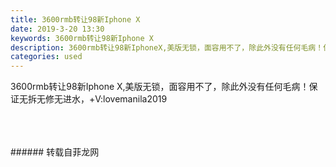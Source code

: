 ```yaml
---
title: 3600rmb转让98新Iphone X
date: 2019-3-20 13:30
keywords: 3600rmb转让98新Iphone X
description: 3600rmb转让98新IphoneX,美版无锁，面容用不了，除此外没有任何毛病！保证无拆无修无进水，+V:lovemanila2019
categories: used
---
```

<td class="t_f" id="postmessage_3265024">

3600rmb转让98新Iphone X,美版无锁，面容用不了，除此外没有任何毛病！保证无拆无修无进水，+V:lovemanila2019<br/>
<br/>
<img alt="" border="0" class="zoom" data-cf-modified-64a56f7f7248c9638b3d9cc0-="" file="http://www.flw.ph/data/appbyme/upload/image/201903/20/auBRukUuEmGj.jpg" id="aimg_O32x4" lazyloadthumb="1" onclick="" onmouseover="" src="http://www.flw.ph/data/appbyme/upload/image/201903/20/auBRukUuEmGj.jpg"/><br/>
<img alt="" border="0" class="zoom" data-cf-modified-64a56f7f7248c9638b3d9cc0-="" file="http://www.flw.ph/data/appbyme/upload/image/201903/20/xEoDbzMLgg6M.jpg" id="aimg_ZeNyd" lazyloadthumb="1" onclick="" onmouseover="" src="http://www.flw.ph/data/appbyme/upload/image/201903/20/xEoDbzMLgg6M.jpg"/><br/>
<img alt="" border="0" class="zoom" data-cf-modified-64a56f7f7248c9638b3d9cc0-="" file="http://www.flw.ph/data/appbyme/upload/image/201903/20/LswmFbZ1FPLp.jpg" id="aimg_bERSP" lazyloadthumb="1" onclick="" onmouseover="" src="http://www.flw.ph/data/appbyme/upload/image/201903/20/LswmFbZ1FPLp.jpg"/><br/>
<img alt="" border="0" class="zoom" data-cf-modified-64a56f7f7248c9638b3d9cc0-="" file="http://www.flw.ph/data/appbyme/upload/image/201903/20/lGTVx2L0JZl2.jpg" id="aimg_N6812" lazyloadthumb="1" onclick="" onmouseover="" src="http://www.flw.ph/data/appbyme/upload/image/201903/20/lGTVx2L0JZl2.jpg"/><br/>
<br/>
<br/>
</td>
###### 转载自菲龙网